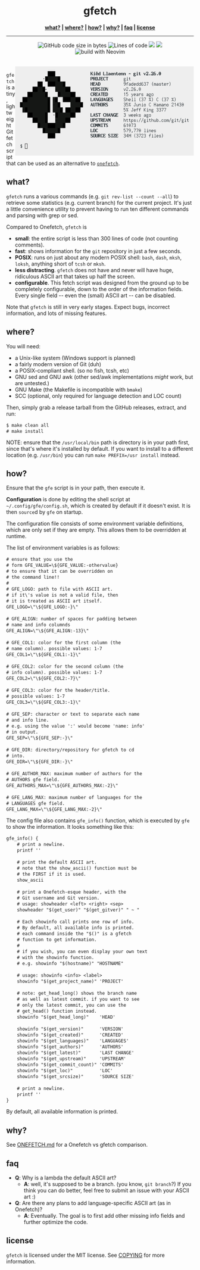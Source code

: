 <h1 align=center>gfetch</h1>
<p align=center><b><a href="#what">what?</a> | <a href="#where">where?</a> | <a href="#how">how?</a> | <a href="#why">why?</a> | <a href="#faq">faq</a> | <a href="#license">license</a></b></p>
<hr>
<p align="center">
<img alt="GitHub code size in bytes" src="https://img.shields.io/github/languages/code-size/lptstr/gfetch">
<img alt="Lines of code" src="https://img.shields.io/badge/lines%20of%20code-%3E500-blue">
<a href="./COPYING"><img src="https://img.shields.io/badge/license-MIT-blue.svg"></a>
<a href="https://github.com/lptstr/gfetch/releases"><img src="https://img.shields.io/github/release/lptstr/gfetch.svg"></a>
<br>
<img alt="build with Neovim" src="https://img.shields.io/badge/built%20with-Neovim-green">
</p>

<br>

<img alt="scrot" src="img/git-light.png" align="right" height="240px" width="480px">

`gfetch` is a tiny, lightweight Git fetch script that can be used as an alternative
to [`onefetch`](https://github.com/o2sh/onefetch).

## what?

`gfetch` runs a various commands (e.g. `git rev-list --count --all`) to
retrieve some statistics (e.g. current branch) for the current project.
It's just a little convenience utility to prevent having to run ten
different commands and parsing with grep or sed.

Compared to Onefetch, `gfetch` is

- **small**: the entire script is less than 300 lines of code (not counting
comments).
- **fast**: shows information for the `git` repository in just a few seconds.
- **POSIX**: runs on just about any modern POSIX shell: `bash`, `dash`, `mksh`,
`loksh`, anything short of `tcsh` or `mksh`.
- **less distracting**. `gfetch` does not have and never will have
huge, ridiculous ASCII art that takes up half the screen.
- **configurable**. This fetch script was designed from the ground up to be
completely configurable, down to the order of the information fields. Every
single field -- even the (small) ASCII art -- can be disabled.

Note that `gfetch` is still in very early stages. Expect bugs, incorrect
information, and lots of missing features.

## where?

You will need:

- a Unix-like system (Windows support is planned)
- a fairly modern version of Git (duh)
- a POSIX-compliant shell. (so no fish, tcsh, etc)
- GNU sed and GNU awk (other sed/awk implementations *might* work, but are
untested.)
- GNU Make (the Makefile is incompatible with `bmake`)
- SCC (optional, only required for language detection and LOC count)

Then, simply grab a release tarball from the GitHub releases, extract, and run:

```
$ make clean all
# make install
```

NOTE: ensure that the `/usr/local/bin` path is directory is in your path first,
since that's where it's installed by default. If you want to install to a
different location (e.g. `/usr/bin`) you can run `make PREFIX=/usr install`
instead.

## how?

Ensure that the `gfe` script is in your path, then execute it.

**Configuration** is done by editing the shell script at
`~/.config/gfe/config.sh`, which is created by default if it doesn't exist.
It is then `source`d by `gfe` on startup.

The configuration file consists of some environment variable definitions,
which are only set if they are empty. This allows them to be overridden at
runtime.

The list of environment variables is as follows:

```
# ensure that you use the
# form GFE_VALUE=\${GFE_VALUE:-othervalue}
# to ensure that it can be overridden on
# the command line!!
#
# GFE_LOGO: path to file with ASCII art.
# if it\'s value is not a valid file, then
# it is treated as ASCII art itself.
GFE_LOGO=\"\${GFE_LOGO:-}\"

# GFE_ALIGN: number of spaces for padding between
# name and info columnds
GFE_ALIGN=\"\${GFE_ALIGN:-13}\"

# GFE_COL1: color for the first column (the
# name column). possible values: 1-7
GFE_COL1=\"\${GFE_COL1:-1}\"

# GFE_COL2: color for the second column (the
# info column). possible values: 1-7
GFE_COL2=\"\${GFE_COL2:-7}\"

# GFE_COL3: color for the header/title.
# possible values: 1-7
GFE_COL3=\"\${GFE_COL3:-1}\"

# GFE_SEP: character or text to separate each name
# and info line.
# e.g. using the value ':' would become 'name: info'
# in output.
GFE_SEP=\"\${GFE_SEP:-}\"

# GFE_DIR: directory/repository for gfetch to cd
# into.
GFE_DIR=\"\${GFE_DIR:-}\"

# GFE_AUTHOR_MAX: maximum number of authors for the
# AUTHORS gfe field.
GFE_AUTHORS_MAX=\"\${GFE_AUTHORS_MAX:-2}\"

# GFE_LANG_MAX: maximum number of languages for the
# LANGUAGES gfe field.
GFE_LANG_MAX=\"\${GFE_LANG_MAX:-2}\"
```

The config file also contains `gfe_info()` function, which is executed
by `gfe` to show the information. It looks something like this:

```
gfe_info() {
    # print a newline.
    printf ''

    # print the default ASCII art.
    # note that the show_ascii() function must be
    # the FIRST if it is used.
    show_ascii

    # print a Onefetch-esque header, with the
    # Git username and Git version.
    # usage: showheader <left> <right> <sep>
    showheader "$(get_user)" "$(get_gitver)" " ~ "

    # Each showinfo call prints one row of info.
    # By default, all available info is printed.
    # each command inside the "$()" is a gfetch
    # function to get information.
    #
    # if you wish, you can even display your own text
    # with the showinfo function.
    # e.g. showinfo "$(hostname)" "HOSTNAME"

    # usage: showinfo <info> <label>
    showinfo "$(get_project_name)" 'PROJECT'

    # note: get_head_long() shows the branch name
    # as well as latest commit. if you want to see
    # only the latest commit, you can use the
    # get_head() function instead.
    showinfo "$(get_head_long)"    'HEAD'

    showinfo "$(get_version)"      'VERSION'
    showinfo "$(get_created)"      'CREATED'
    showinfo "$(get_languages)"    'LANGUAGES'
    showinfo "$(get_authors)"      'AUTHORS'
    showinfo "$(get_latest)"       'LAST CHANGE'
    showinfo "$(get_upstream)"     'UPSTREAM'
    showinfo "$(get_commit_count)" 'COMMITS'
    showinfo "$(get_loc)"          'LOC'
    showinfo "$(get_srcsize)"      'SOURCE SIZE'

    # print a newline.
    printf ''
}
```

By default, all available information is printed.

## why?

See [ONEFETCH.md](ONEFETCH.md) for a Onefetch vs gfetch comparison.

## faq

- **Q**: Why is a lambda the default ASCII art?
	- **A**: well, it's supposed to be a branch. (you know,
	`git branch`?) If you think you can do better, feel free to submit an
	issue with your ASCII art :)
- **Q**: Are there any plans to add language-specific ASCII art (as in Onefetch)?
	- **A**: Eventually. The goal is to first add other missing info fields
	and further optimize the code.

## license

`gfetch` is licensed under the MIT license. See [COPYING](COPYING) for
more information.
